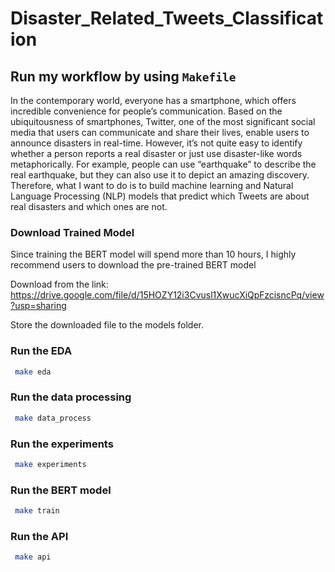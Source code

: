 # Disaster_Related_Tweets_Classification

## Run my workflow by using `Makefile`

In the contemporary world, everyone has a smartphone, which offers incredible convenience for people’s communication. Based on the ubiquitousness of smartphones, Twitter, one of the most significant social media that users can communicate and share their lives, enable users to announce disasters in real-time. 
However, it’s not quite easy to identify whether a person reports a real disaster or just use disaster-like words metaphorically. For example, people can use “earthquake” to describe the real earthquake, but they can also use it to depict an amazing discovery. Therefore, what I want to do is to build machine learning and Natural Language Processing (NLP) models that predict which Tweets are about real disasters and which ones are not.  

### Download Trained Model 
Since training the BERT model will spend more than 10 hours, I highly recommend users to download the pre-trained BERT model

Download from the link: https://drive.google.com/file/d/15HOZY12i3Cvusl1XwucXiQpFzcisncPq/view?usp=sharing

Store the downloaded file to the models folder. 

### Run the EDA
```bash
 make eda
```

### Run the data processing
```bash
 make data_process
```

### Run the experiments
```bash
 make experiments
```

### Run the BERT model
```bash
 make train
```

### Run the API
```bash
 make api
```